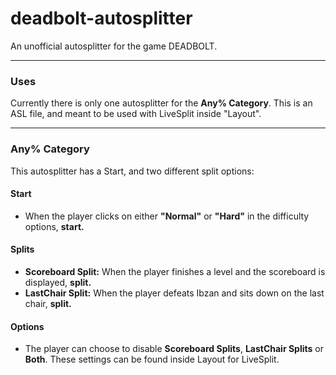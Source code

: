 # deadbolt-autosplitter
An unofficial autosplitter for the game DEADBOLT. 

---

### Uses
Currently there is only one autosplitter for the **Any% Category**. This is an ASL file, and meant to be used with LiveSplit inside "Layout".

---

### Any% Category
This autosplitter has a Start, and two different split options:
#### Start
 - When the player clicks on either **"Normal"** or **"Hard"** in the difficulty options, **start.**
#### Splits
 - **Scoreboard Split:** When the player finishes a level and the scoreboard is displayed, **split.**
 - **LastChair Split:** When the player defeats Ibzan and sits down on the last chair, **split.**
#### Options
 - The player can choose to disable **Scoreboard Splits**, **LastChair Splits** or **Both**. These settings can be found inside Layout for LiveSplit.